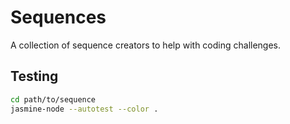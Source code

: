 # Sequences

A collection of sequence creators to help with coding challenges.

## Testing
```bash
cd path/to/sequence
jasmine-node --autotest --color .
```

